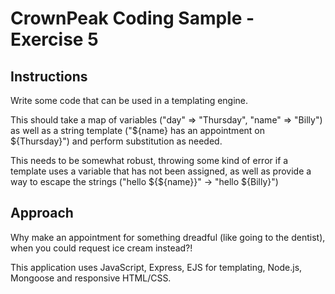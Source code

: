 # CrownPeak Coding Sample - Exercise 5

## Instructions

Write some code that can be used in a templating engine.

This should take a map of variables ("day" => "Thursday", "name" => "Billy") as well as a string template ("${name} has an appointment on ${Thursday}") and perform substitution as needed.

This needs to be somewhat robust, throwing some kind of error if a template uses a variable that has not been assigned, as well as provide a way to escape the strings ("hello ${${name}}" -> "hello ${Billy}")

## Approach

Why make an appointment for something dreadful (like going to the dentist), when you could request ice cream instead?!

This application uses JavaScript, Express, EJS for templating, Node.js, Mongoose and responsive HTML/CSS.
